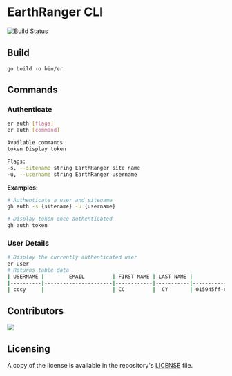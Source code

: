 # EarthRanger CLI 
![Build Status](https://github.com/doneill/er-cli-go/actions/workflows/go.yml/badge.svg)

## Build
`go build -o bin/er`

## Commands

### Authenticate

```bash
er auth [flags]
er auth [command]

Available commands
token Display token

Flags:
-s, --sitename string EarthRanger site name
-u, --username string EarthRanger username
```

**Examples:**

```bash
# Authenticate a user and sitename
gh auth -s {sitename} -u {username}

# Display token once authenticated
gh auth token
```

### User Details

```bash
# Display the currently authenticated user
er user
# Returns table data
| USERNAME |        EMAIL         | FIRST NAME | LAST NAME |                  ID                  | PIN  |              SUBJECT ID              |
|----------|----------------------|------------|-----------|--------------------------------------|------|--------------------------------------|
| cccy     |                      | CC         |  CY       | 015945ff-c220-4674-a070-3f1112e445fg |      | 12c245f6-8d77-4e15-a82c-be4a717034df |
```


## Contributors
<a href="https://github.com/doneill/er-cli-go/graphs/contributors">
  <img src="https://contributors-img.web.app/image?repo=doneill/er-cli-go" />
</a>

## Licensing
A copy of the license is available in the repository's [LICENSE](LICENSE) file.
